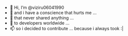 - 👋 Hi, I’m @viziru06041990
- 👀 and i have a conscience that hurts me ...
- 🌱 that never shared anything ...
- 💞️ to developers worldwide ...
- 📫 so i decided to contribute ...
because i always took :|

<!---
viziru06041990/viziru06041990 is a ✨ special ✨ repository because its `README.md` (this file) appears on your GitHub profile.
You can click the Preview link to take a look at your changes.
--->
